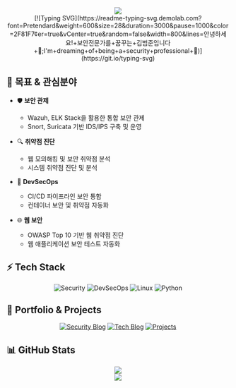 <div align="center">
  <img src="https://capsule-render.vercel.app/api?type=waving&color=0:2F81F7,100:79C0FF&height=120&section=header&text=Security%20Explorer&fontSize=40&fontColor=ffffff&animation=twinkling&fontAlignY=35&fontFamily=Pretendard" />
</div>

<div align="center">
  <!-- 타이핑 효과가 있는 버전 -->
  [![Typing SVG](https://readme-typing-svg.demolab.com?font=Pretendard&weight=600&size=28&duration=3000&pause=1000&color=2F81F7&center=true&vCenter=true&random=false&width=800&lines=안녕하세요!+보안전문가를+꿈꾸는+김범준입니다+👋;I'm+dreaming+of+being+a+security+professional+💫)](https://git.io/typing-svg)
</div>

## 🎯 목표 & 관심분야

- 🛡️ **보안 관제**
  - Wazuh, ELK Stack을 활용한 통합 보안 관제
  - Snort, Suricata 기반 IDS/IPS 구축 및 운영

- 🔍 **취약점 진단**
  - 웹 모의해킹 및 보안 취약점 분석
  - 시스템 취약점 진단 및 분석

- 🚀 **DevSecOps**
  - CI/CD 파이프라인 보안 통합
  - 컨테이너 보안 및 취약점 자동화

- 🌐 **웹 보안**
  - OWASP Top 10 기반 웹 취약점 진단
  - 웹 애플리케이션 보안 테스트 자동화

## ⚡ Tech Stack
<div align="center">
  
  ![Security](https://img.shields.io/badge/보안관제-FF0000?style=for-the-badge&logo=shield&logoColor=white)
  ![DevSecOps](https://img.shields.io/badge/DevSecOps-326CE5?style=for-the-badge&logo=kubernetes&logoColor=white)
  ![Linux](https://img.shields.io/badge/Linux-FCC624?style=for-the-badge&logo=linux&logoColor=black)
  ![Python](https://img.shields.io/badge/Python-3776AB?style=for-the-badge&logo=python&logoColor=white)
  
</div>

## 🔗 Portfolio & Projects
<div align="center">
  
[![Security Blog](https://img.shields.io/badge/보안%20블로그-white?style=for-the-badge&logo=notion&logoColor=black)](https://your-notion-link)
[![Tech Blog](https://img.shields.io/badge/기술%20블로그-20C997?style=for-the-badge&logo=velog&logoColor=white)](https://your-blog-link)
[![Projects](https://img.shields.io/badge/프로젝트-181717?style=for-the-badge&logo=github&logoColor=white)](https://github.com/kimbeomjoon90?tab=repositories)

</div>

## 📊 GitHub Stats
<div align="center">
  <img src="https://github-readme-stats.vercel.app/api?username=kimbeomjoon90&show_icons=true&theme=tokyonight&locale=kr" />
</div>

<div align="center">
  <img src="https://capsule-render.vercel.app/api?type=waving&color=gradient&height=150&section=footer" />
</div>
